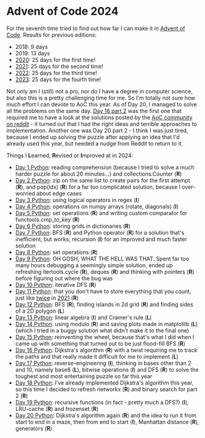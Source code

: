 # Advent of Code 2024

For the seventh time tried to find out how far I can make it in [Advent of Code](https://adventofcode.com/2023/). Results for previous editions:
* 2018: 9 days
* 2019: 13 days
* [2020](https://github.com/Leftfish/Advent-of-Code-2020): 25 days for the first time!
* [2021](https://github.com/Leftfish/Advent-of-Code-2021): 25 days for the second time!
* [2022](https://github.com/Leftfish/Advent-of-Code-2022): 25 days for the third time!
* [2023](https://github.com/Leftfish/Advent-of-Code-2023): 25 days for the fourth time!

Not only am I (still) not a pro, nor do I have a degree in computer science, but also this is a pretty challenging time for me. So I'm totally not sure how much effort I can devote to AoC this year. As of Day 20, I managed to solve all the problems on the same day. [Day 16 part 2](https://adventofcode.com/2024/day/16) was the first one that required me to have a look at the solutions posted by the [AoC community on reddit](https://www.reddit.com/r/adventofcode/) - it turned out that I had the right ideas and terrible approaches to implementation. Another one was Day 20 part 2 - I think I was just tired, because I ended up solving the puzzle after applying an idea that I'd already used this year, but needed a nudge from Reddit to return to it.

Things I **L**earned, **R**evised or **I**mproved at in 2024:

* [Day 1 Python](01/d01.py): reading comprehension (because I tried to solve a much harder puzzle for about 20 minutes...) and collections.Counter (**R**)
* [Day 2 Python](02/d02.py): zip on the same list to create pairs for the first attempt (**R**), and pop(idx) (**R**) for a far too complicated solution, because I over-worried about edge cases
* [Day 3 Python](03/d03.py): using logical operators in regex (**I**)
* [Day 4 Python](04/d04.py): operations on numpy arrays (rotate, diagonals) (**I**)
* [Day 5 Python](05/d05.py): set operations (**R**) and writing custom comparator for functools.cmp_to_key (**R**)
* [Day 6 Python](06/d06.py): storing grids in dictionaries (**R**)
* [Day 7 Python](07/d07.py): BFS (**R**) and Python operator (**R**) for a solution that's inefficient, but works; recursion (**I**) for an improved and much faster solution
* [Day 8 Python](08/d08.py): set operations (**R**)
* [Day 9 Python](09/d09.py): OH GOSH, WHAT THE HELL WAS THAT. Spent far too many hours debugging a seemingly simple solution, ended up refreshing itertools.cycle (**R**), deques (**R**) and thinking with pointers (**R**) before figuring out where the bug was
* [Day 10 Python](10/d10.py): iterative DFS (**R**)
* [Day 11 Python](11/d11.py): that you don't have to store everything that you count, just like [twice](https://github.com/Leftfish/Advent-of-Code-2021/blob/main/06/d06.py) in [2021](https://github.com/Leftfish/Advent-of-Code-2021/blob/main/14/d14.py) (**R**)
* [Day 12 Python](12/d12.py): BFS (**R**), finding islands in 2d grid (**R**) and finding sides of a 2D polygon (**L**)
* [Day 13 Python](13/d13.py): linear algebra (**I**) and Cramer's rule (**L**)
* [Day 14 Python](14/d14.py): using modulo (**R**) and saving plots made in matplotlib (**L**) (which I tried in a buggy solution what didn't make it to the final one)
* [Day 15 Python](15/d15.py): reinventing the wheel, because that's what I did when I came up with something that turned out to be just flood-fill BFS (**R**)
* [Day 16 Python](16/d16.py): Dijkstra's algorithm (**R**) with a twist requiring me to track the paths and that really made it difficult for me to implement (**L**)
* [Day 17 Python](17/d17.py): reverse-engineering (**I**), thinking in bases other than 2 and 10, namely base8 (**L**), bitwise operations (**I**) and DFS (**R**) to solve the toughest and most entertaining puzzle so far this year
* [Day 18 Python](18/d18.py): I've already implemented Dijkstra's algorithm this year, so this time I decided to refresh networkx (**R**) and binary search for part 2 (**R**)
* [Day 19 Python](19/d19.py): recursive functions (in fact - pretty much a DFS?) (**I**), LRU-cache (**R**) and frozenset (**R**)
* [Day 20 Python](20/d20.py): Dijkstra's algorithm again (**R**) and the idea to run it from start to end in a maze, then from end to start (**I**), Manhattan distance (**R**), generators (**R**)